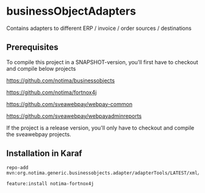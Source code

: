 # businessObjectAdapters
Contains adapters to different ERP / invoice / order sources / destinations

## Prerequisites

To compile this project in a SNAPSHOT-version, you'll first have to checkout and compile below projects

https://github.com/notima/businessobjects

https://github.com/notima/fortnox4j

https://github.com/sveawebpay/webpay-common

https://github.com/sveawebpay/webpayadminreports

If the project is a release version, you'll only have to checkout and compile the sveawebpay projects.

## Installation in Karaf

	repo-add mvn:org.notima.generic.businessobjects.adapter/adapterTools/LATEST/xml/features
	
	feature:install notima-fortnox4j